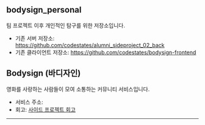 ## bodysign_personal

팀 프로젝트 이후 개인적인 탐구를 위한 저장소입니다.

- 기존 서버 저장소: https://github.com/codestates/alumni_sideproject_02_back
- 기존 클라이언트 저장소: https://github.com/codestates/bodysign-frontend

## Bodysign (바디자인)

영화를 사랑하는 사람들이 모여 소통하는 커뮤니티 서비스입니다.

- 서비스 주소: 
- 회고: [사이드 프로젝트 회고](https://smss.netlify.app/2022-04-25-Side-Project/)

---

